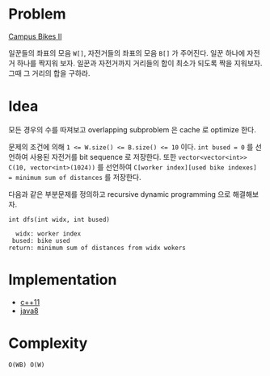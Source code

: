 # Problem

[Campus Bikes II](https://leetcode.com/problems/campus-bikes-ii/)

일꾼들의 좌표의 모음 `W[]`, 자전거들의 좌표의 모음 `B[]` 가 주어진다.
일꾼 하나에 자전거 하나를 짝지워 보자. 일꾼과 자전거까지 거리들의 합이
최소가 되도록 짝을 지워보자. 그때 그 거리의 합을 구하라.

# Idea

모든 경우의 수를 따져보고 overlapping subproblem 은 cache 로 optimize
한다. 

문제의 조건에 의해 `1 <= W.size() <= B.size() <= 10` 이다.  `int bused
= 0` 를 선언하여 사용된 자전거를 bit sequence 로 저장한다. 또한
`vector<vector<int>> C(10, vector<int>(1024))` 를 선언하여 `C[worker
index][used bike indexes] = minimum sum of distances` 를 저장한다.

다음과 같은 부분문제를 정의하고 recursive dynamic programming 으로
해결해보자.

```
int dfs(int widx, int bused)

  widx: worker index
 bused: bike used
return: minimum sum of distances from widx wokers
```

# Implementation

* [c++11](a.cpp)
* [java8](Solution.java)

# Complexity

```
O(WB) O(W)
```
